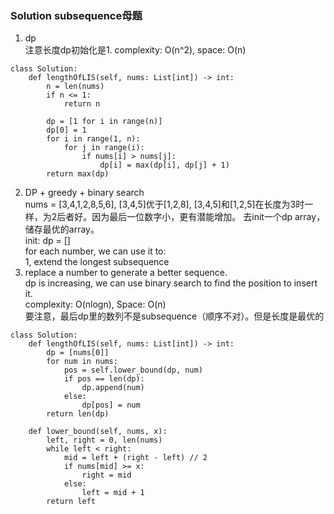 ### Solution subsequence母题
1. dp <br />
注意长度dp初始化是1. complexity: O(n^2), space: O(n)
```
class Solution:
    def lengthOfLIS(self, nums: List[int]) -> int:
        n = len(nums)
        if n <= 1:
            return n
        
        dp = [1 for i in range(n)]
        dp[0] = 1
        for i in range(1, n):
            for j in range(i):
                if nums[i] > nums[j]:
                    dp[i] = max(dp[i], dp[j] + 1)
        return max(dp)
```
2. DP + greedy + binary search <br />
nums = [3,4,1,2,8,5,6], [3,4,5]优于[1,2,8], [3,4,5]和[1,2,5]在长度为3时一样，为2后者好。因为最后一位数字小，更有潜能增加。 去init一个dp array，储存最优的array。<br />
init: dp = [] <br />
for each number, we can use it to: <br />
1, extend the longest subsequence <br />
2. replace a number to generate a better sequence. <br />
dp is increasing, we can use binary search to find the position to insert it. <br />
complexity: O(nlogn), Space: O(n) <br />
要注意，最后dp里的数列不是subsequence（顺序不对）。但是长度是最优的
```
class Solution:
    def lengthOfLIS(self, nums: List[int]) -> int:
        dp = [nums[0]]
        for num in nums:
            pos = self.lower_bound(dp, num)
            if pos == len(dp):
                dp.append(num)
            else:
                dp[pos] = num
        return len(dp)
        
    def lower_bound(self, nums, x):
        left, right = 0, len(nums)
        while left < right:
            mid = left + (right - left) // 2
            if nums[mid] >= x:
                right = mid
            else:
                left = mid + 1
        return left
```

